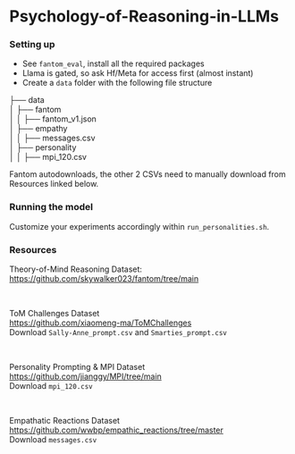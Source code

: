 # Psychology-of-Reasoning-in-LLMs

### Setting up
* See `fantom_eval`, install all the required packages
* Llama is gated, so ask Hf/Meta for access first (almost instant)
* Create a `data` folder with the following file structure

├── data<br>
│   ├── fantom<br>
│   │   ├── fantom_v1.json<br>
│   ├── empathy<br>
│   │   ├── messages.csv<br>
│   ├── personality<br>
│   │   ├── mpi_120.csv<br>

Fantom autodownloads, the other 2 CSVs need to manually download from Resources linked below.


### Running the model
Customize your experiments accordingly within `run_personalities.sh`. 

### Resources
Theory-of-Mind Reasoning Dataset: <br>
https://github.com/skywalker023/fantom/tree/main<br>

<br>

ToM Challenges Dataset<br>
https://github.com/xiaomeng-ma/ToMChallenges<br>
Download `Sally-Anne_prompt.csv` and `Smarties_prompt.csv`

<br>

Personality Prompting & MPI Dataset<br>
https://github.com/jianggy/MPI/tree/main<br>
Download `mpi_120.csv`

<br>

Empathatic Reactions Dataset<br>
https://github.com/wwbp/empathic_reactions/tree/master<br>
Download `messages.csv`